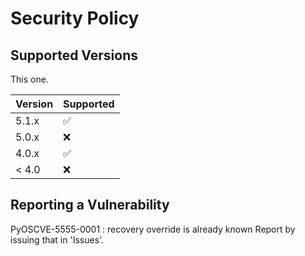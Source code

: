 # Security Policy

## Supported Versions

This one.

| Version | Supported          |
| ------- | ------------------ |
| 5.1.x   | :white_check_mark: |
| 5.0.x   | :x:                |
| 4.0.x   | :white_check_mark: |
| < 4.0   | :x:                |

## Reporting a Vulnerability

PyOSCVE-5555-0001 : recovery override is already known
Report by issuing that in 'Issues'.
